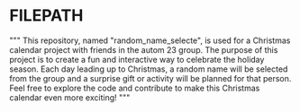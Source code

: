 # FILEPATH

"""
This repository, named "random_name_selecte", is used for a Christmas calendar project with friends in the autom 23 group.
The purpose of this project is to create a fun and interactive way to celebrate the holiday season. Each day leading up to Christmas, a random name will be selected from the group and a surprise gift or activity will be planned for that person.
Feel free to explore the code and contribute to make this Christmas calendar even more exciting!
"""

